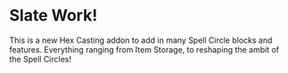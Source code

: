 # Slate Work!
This is a new Hex Casting addon to add in many Spell Circle blocks and features. Everything ranging from Item Storage, to reshaping the ambit of the Spell Circles!
